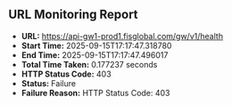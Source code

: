 ## URL Monitoring Report

- **URL:** https://api-gw1-prod1.fisglobal.com/gw/v1/health
- **Start Time:** 2025-09-15T17:17:47.318780
- **End Time:** 2025-09-15T17:17:47.496017
- **Total Time Taken:** 0.177237 seconds
- **HTTP Status Code:** 403
- **Status:** Failure
- **Failure Reason:** HTTP Status Code: 403
